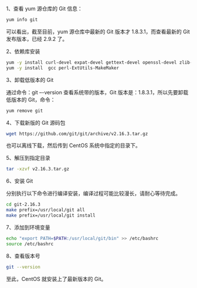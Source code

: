 1、查看 yum 源仓库的 Git 信息：
```bash
yum info git
```

可以看出，截至目前，yum 源仓库中最新的 Git 版本才 1.8.3.1，而查看最新的 Git 发布版本，已经 2.9.2 了。

2、依赖库安装
```bash
yum -y install curl-devel expat-devel gettext-devel openssl-devel zlib-devel
yum -y install  gcc perl-ExtUtils-MakeMaker
```

3、卸载低版本的 Git

通过命令：git –-version 查看系统带的版本，Git 版本是：1.8.3.1，所以先要卸载低版本的 Git，命令：
```bash
yum remove git
```

4、下载新版的 Git 源码包
```bash
wget https://github.com/git/git/archive/v2.16.3.tar.gz
```

也可以离线下载，然后传到 CentOS 系统中指定的目录下。

5、解压到指定目录

```bash
tar -xzvf v2.16.3.tar.gz
```

6、安装 Git

分别执行以下命令进行编译安装，编译过程可能比较漫长，请耐心等待完成。

```bash
cd git-2.16.3
make prefix=/usr/local/git all
make prefix=/usr/local/git install
```

7、添加到环境变量
```bash
echo "export PATH=$PATH:/usr/local/git/bin" >> /etc/bashrc
source /etc/bashrc
```

8、查看版本号
```bash
git --version
```
至此，CentOS 就安装上了最新版本的 Git。

